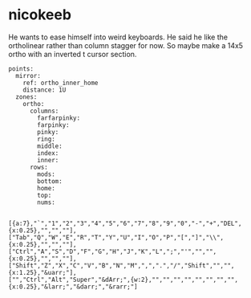 # nicokeeb

He wants to ease himself into weird keyboards. 
He said he like the ortholinear rather than column stagger for now. 
So maybe make a 14x5 ortho with an inverted t cursor section.

    points:
      mirror:
        ref: ortho_inner_home
        distance: 1U
      zones:
        ortho:
          columns:
            farfarpinky:
            farpinky:
            pinky:
            ring:
            middle:
            index:
            inner:
          rows:
            mods:
            bottom:
            home:
            top:
            nums:


    [{a:7},"`","1","2","3","4","5","6","7","8","9","0","-","+","DEL",{x:0.25},"","",""],
    ["Tab","Q","W","E","R","T","Y","U","I","O","P","[","]","\\",{x:0.25},"","",""],
    ["Ctrl","A","S","D","F","G","H","J","K","L",";","'","","",{x:0.25},"","",""],
    ["Shift","Z","X","C","V","B","N","M",",",".","/","Shift","","",{x:1.25},"&uarr;"],
    ["","Ctrl","Alt","Super","&dArr;",{w:2},"","","","","","","","",{x:0.25},"&larr;","&darr;","&rarr;"]



